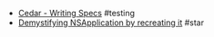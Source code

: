  - [Cedar - Writing Specs](https://github.com/pivotal/cedar/wiki/Writing-specs) #testing
 - [Demystifying NSApplication by recreating it](http://www.cocoawithlove.com/2009/01/demystifying-nsapplication-by.html) #star
